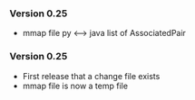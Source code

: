 ### Version 0.25

- mmap file py <--> java list of AssociatedPair

### Version 0.25

- First release that a change file exists
- mmap file is now a temp file